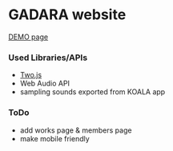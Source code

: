 # GADARA website
[DEMO page](https://dev.daisukeyukita.com/gadara/blob/)

### Used Libraries/APIs
- [Two.js](https://two.js.org/)
- Web Audio API
- sampling sounds exported from KOALA app

### ToDo
- add works page & members page
- make mobile friendly
